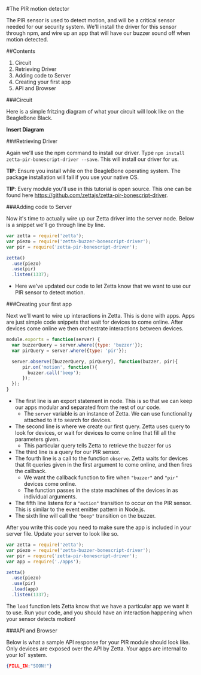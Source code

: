 #The PIR motion detector

The PIR sensor is used to detect motion, and will be a critical sensor needed for our security system. We'll install
the driver for this sensor through npm, and wire up an app that will have our buzzer sound off when motion detected.

##Contents

1. Circuit
2. Retrieving Driver
3. Adding code to Server
4. Creating your first app
5. API and Browser

###Circuit

Here is a simple fritzing diagram of what your circuit will look like on the BeagleBone Black.

**Insert Diagram**

###Retrieving Driver

Again we'll use the npm command to install our driver. Type `npm install zetta-pir-bonescript-driver --save`. This will install our driver for us.


**TIP**: Ensure you install while on the BeagleBone operating system. The package
installation will fail if you use your native OS.

**TIP**: Every module you'll use in this tutorial is open source. This one can be found here https://github.com/zettajs/zetta-pir-bonescript-driver.

###Adding code to Server

Now it's time to actually wire up our Zetta driver into the server node. Below is a snippet we'll go through line by line.

```javascript
var zetta = require('zetta');
var piezo = require('zetta-buzzer-bonescript-driver');
var pir = require('zetta-pir-bonescript-driver');

zetta()
  .use(piezo)
  .use(pir)
  .listen(1337);
```

* Here we've updated our code to let Zetta know that we want to use our PIR sensor to detect motion.

###Creating your first app

Next we'll want to wire up interactions in Zetta. This is done with apps. Apps are just simple code snippets that wait for devices to come online.
After devices come online we then orchestrate interactions between devices.

```javascript
module.exports = function(server) {
  var buzzerQuery = server.where({type: 'buzzer'});
  var pirQuery = server.where({type: 'pir'});

  server.observe([buzzerQuery, pirQuery], function(buzzer, pir){
      pir.on('motion', function(){
        buzzer.call('beep');
      });
  });
}
```

* The first line is an export statement in node. This is so that we can keep our apps modular and separated from the rest of our code.
  * The `server` variable is an instance of Zetta. We can use functionality attached to it to search for devices.
* The second line is where we create our first query. Zetta uses query to look for devices, or wait for devices to come online that fill all the parameters given.
  * This particular query tells Zetta to retrieve the buzzer for us
* The third line is a query for our PIR sensor.
* The fourth line is a call to the function `observe`. Zetta waits for devices that fit queries given in the first argument to come online, and then fires the callback.
  * We want the callback function to fire when `"buzzer"` and `"pir"` devices come online.
  * The function passes in the state machines of the devices in as individual arguments.
* The fifth line listens for a `"motion"` transition to occur on the PIR sensor. This is similar to the event emitter pattern in Node.js.
* The sixth line will call the `"beep"` transition on the buzzer.

After you write this code you need to make sure the app is included in your server file. Update your server to look like so.

```javascript
var zetta = require('zetta');
var piezo = require('zetta-buzzer-bonescript-driver');
var pir = require('zetta-pir-bonescript-driver');
var app = require('./apps');

zetta()
  .use(piezo)
  .use(pir)
  .load(app)
  .listen(1337);
```

The `load` function lets Zetta know that we have a particular app we want it to use. Run your code, and you should have an interaction happening when your sensor detects motion!

###API and Browser

Below is what a sample API response for your PIR module should look like. Only devices are exposed over the API by Zetta. Your apps are internal to your
IoT system.


```json
{FILL_IN:"SOON!"}
```
